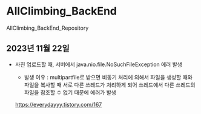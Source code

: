 # AllClimbing_BackEnd
AllClimbing_BackEnd_Repository

## 2023년 11월 22일 

- 사진 업로드할 때, 서버에서 java.nio.file.NoSuchFileException 에러 발생
    - 발생 이유 : multipartfile로 받으면 비동기 처리에 의해서 파일을 생성할 때와 파일을 복사할 때 서로 다른 쓰레드가 처리하게 되어
    쓰레드에서 다른 쓰레드의 파일을 참조할 수 없기 때문에 에러가 발생


    https://everydayyy.tistory.com/167